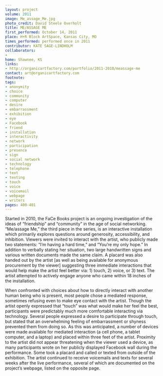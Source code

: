 ```yaml
---
layout: project
volume: 2011
image: Me_assage_Me.jpg
photo_credit: David Steele Overholt
title: ME/ASSAGE ME
first_performed: October 14, 2011
place: H+R Block ArtSpace, Kansas City, MO
times_performed: performed once in 2011
contributor: KATE SAGE-LINDHOLM
collaborators:
- 
home: Shawnee, KS
links:
- http://organicartfactory.com/portfolio/2011-2010/meassage-me
contact: art@organicartfactory.com
footnote: 
tags:
- anonymity
- choice
- community
- computer
- desire
- embarrassment
- exhibition
- eye
- Facebook
- friend
- installation
- interactivity
- network
- participation
- presence
- sign
- social network
- technology
- telephone
- text
- texting
- touch
- voice
- voicemail
- webpage
- writers
pages: 400-401
---
```


Started in 2010, the FaCe Books project is an ongoing investigation of the ideas of “friendship” and “community” in the age of social networking. “Me/assage Me,” the third piece in the series, is an interactive installation which primarily explores questions around generosity, accessibility, and inhibition. Viewers were invited to interact with the artist, who publicly made two statements: “I’m having a hard time,” and “You’re my only hope.” In addition to verbally stating her situation, two large handwritten signs and various written documents made the same claim. A placard was also handed out by the artist [as well as being available for anonymous procurement by the viewer] suggesting three immediate interactions that would help make the artist feel better via: 1) touch, 2) voice, or 3) text. The artist attempted to actively engage anyone who came within 18 inches of the installation. 

When confronted with choices about how to directly interact with another human being who is present, most people chose a mediated response, sometimes refusing even to make eye contact with the artist. Though the artist openly expressed that “touch” was what would make her feel the best, participants were predictably much more comfortable interacting via technology. Several people expressed a desire to participate through touch, but stated that an overwhelming feeling of embarrassment or shyness prevented them from doing so. As this was anticipated, a number of devices were made available for mediated interaction (a cell phone, a tablet computer, and a laptop) and placed within three feet of the artist. Proximity to the artist did not appear threatening when the viewer used a device, as many participants wrote on her publicly displayed Facebook wall during the performance. Some took a placard and called or texted from outside of the exhibition. The artist continued to receive voicemails and texts for several weeks after the live performance, several of which are documented on the project’s webpage, listed on the opposite page.
